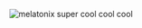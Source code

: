 ![melatonix](https://github.com/jakebildy/melatonix/blob/master/logo.png?raw=true)
super cool cool cool